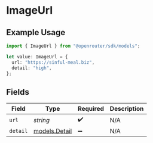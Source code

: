 # ImageUrl

## Example Usage

```typescript
import { ImageUrl } from "@openrouter/sdk/models";

let value: ImageUrl = {
  url: "https://sinful-meal.biz",
  detail: "high",
};
```

## Fields

| Field                                | Type                                 | Required                             | Description                          |
| ------------------------------------ | ------------------------------------ | ------------------------------------ | ------------------------------------ |
| `url`                                | *string*                             | :heavy_check_mark:                   | N/A                                  |
| `detail`                             | [models.Detail](../models/detail.md) | :heavy_minus_sign:                   | N/A                                  |
